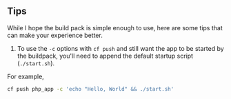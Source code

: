## Tips

While I hope the build pack is simple enough to use, here are some tips that can make your experience better.

1. To use the `-c` options with `cf push` and still want the app to be started by the buildpack, you'll need to append the default startup script (`./start.sh`).

For example,

```sh
cf push php_app -c 'echo "Hello, World" && ./start.sh'
```
